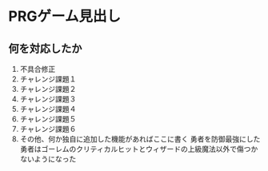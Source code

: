 # PRGゲーム見出し
## 何を対応したか

1. 不具合修正
1. チャレンジ課題１
1. チャレンジ課題２
1. チャレンジ課題３
1. チャレンジ課題４
1. チャレンジ課題５
1. チャレンジ課題６
1. その他、何か独自に追加した機能があればここに書く
勇者を防御最強にした
勇者はゴーレムのクリティカルヒットとウィザードの上級魔法以外で傷つかないようになった
